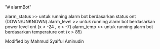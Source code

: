 "# alarmBot" 

alarm_status >> untuk running alarm bot berdasarkan status ont (DOWN/UNKNOWN)
alarm_level >> untuk running alarm bot berdasarkan power level ont (x < -24 , x > -7)
alarm_temp >> untuk running alarm bot berdasarkan temperature ont (x > 85)

Modified by Mahmud Syaiful Aminudin